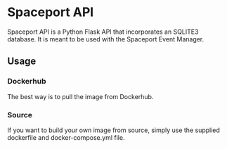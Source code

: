 # Spaceport API
Spaceport API is a Python Flask API that incorporates an SQLITE3 database. It is meant to be used with the Spaceport Event Manager. 

## Usage

### Dockerhub
The best way is to pull the image from Dockerhub.

### Source
If you want to build your own image from source, simply use the supplied dockerfile and docker-compose.yml file. 